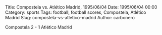 Title: Compostela vs. Atlético Madrid, 1995/06/04
Date: 1995/06/04 00:00
Category: sports
Tags: football, football scores, Compostela, Atlético Madrid
Slug: compostela-vs-atletico-madrid
Author: carbonero


Compostela 2 - 1 Atlético Madrid
